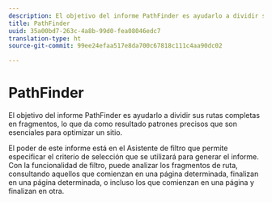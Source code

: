 ```yaml
---
description: El objetivo del informe PathFinder es ayudarlo a dividir sus rutas completas en fragmentos, lo que da como resultado patrones precisos que son esenciales para optimizar un sitio.
title: PathFinder
uuid: 35a00bd7-263c-4a8b-99d0-fea08046edc7
translation-type: ht
source-git-commit: 99ee24efaa517e8da700c67818c111c4aa90dc02

---
```



# PathFinder

El objetivo del informe PathFinder es ayudarlo a dividir sus rutas completas en fragmentos, lo que da como resultado patrones precisos que son esenciales para optimizar un sitio.

El poder de este informe está en el Asistente de filtro que permite especificar el criterio de selección que se utilizará para generar el informe. Con la funcionalidad de filtro, puede analizar los fragmentos de ruta, consultando aquellos que comienzan en una página determinada, finalizan en una página determinada, o incluso los que comienzan en una página y finalizan en otra.
